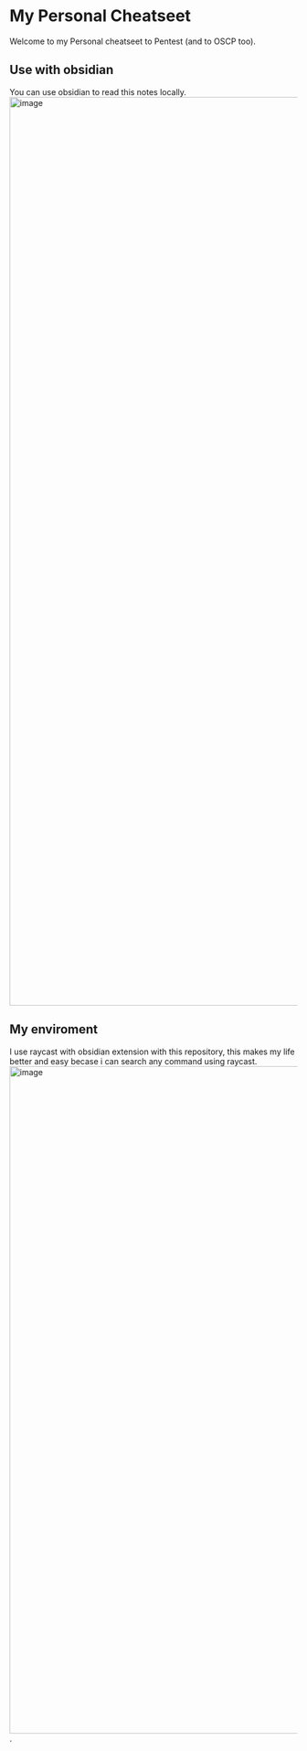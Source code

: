 # My Personal Cheatseet
Welcome to my Personal cheatseet to Pentest (and to OSCP too).


## Use with obsidian 
You can use obsidian to read this notes locally.
<img width="2052" height="1590" alt="image" src="https://github.com/user-attachments/assets/5b9930c9-5852-4192-8928-a94c6694fd58" />

## My enviroment

I use raycast with obsidian extension with this repository, this makes my life better and easy becase i can search any command using raycast.
<img width="1872" height="1168" alt="image" src="https://github.com/user-attachments/assets/04f63abd-d19d-417b-83d1-7d06c497ff4f" />.
